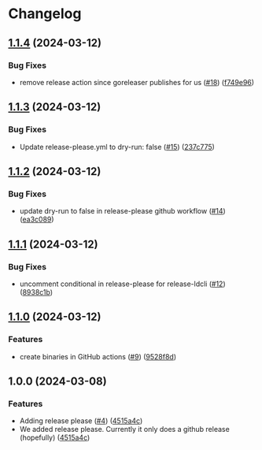 # Changelog

## [1.1.4](https://github.com/launchdarkly/ld-cli/compare/v1.1.3...v1.1.4) (2024-03-12)


### Bug Fixes

* remove release action since goreleaser publishes for us ([#18](https://github.com/launchdarkly/ld-cli/issues/18)) ([f749e96](https://github.com/launchdarkly/ld-cli/commit/f749e965fc35e39ed2623673b4e46fc4d9e220e6))

## [1.1.3](https://github.com/launchdarkly/ld-cli/compare/v1.1.2...v1.1.3) (2024-03-12)


### Bug Fixes

* Update release-please.yml to dry-run: false ([#15](https://github.com/launchdarkly/ld-cli/issues/15)) ([237c775](https://github.com/launchdarkly/ld-cli/commit/237c775937a96f11b9e7c8415a8c62df445187b2))

## [1.1.2](https://github.com/launchdarkly/ld-cli/compare/v1.1.1...v1.1.2) (2024-03-12)


### Bug Fixes

* update dry-run to false in release-please github workflow ([#14](https://github.com/launchdarkly/ld-cli/issues/14)) ([ea3c089](https://github.com/launchdarkly/ld-cli/commit/ea3c089fc4be846bbe341feaa277ce7fd0b25526))

## [1.1.1](https://github.com/launchdarkly/ld-cli/compare/v1.1.0...v1.1.1) (2024-03-12)


### Bug Fixes

* uncomment conditional in release-please for release-ldcli ([#12](https://github.com/launchdarkly/ld-cli/issues/12)) ([8938c1b](https://github.com/launchdarkly/ld-cli/commit/8938c1b79e36dc5f227f0c8fd020b00053464f39))

## [1.1.0](https://github.com/launchdarkly/ld-cli/compare/v1.0.0...v1.1.0) (2024-03-12)


### Features

* create binaries in GitHub actions ([#9](https://github.com/launchdarkly/ld-cli/issues/9)) ([9528f8d](https://github.com/launchdarkly/ld-cli/commit/9528f8d6ddf07bc7f2ca947248e858b423d7329d))

## 1.0.0 (2024-03-08)


### Features

* Adding release please ([#4](https://github.com/launchdarkly/ld-cli/issues/4)) ([4515a4c](https://github.com/launchdarkly/ld-cli/commit/4515a4c06a29c4c08fa7cb821cd424a6f60e898b))
* We added release please. Currently it only does a github release (hopefully) ([4515a4c](https://github.com/launchdarkly/ld-cli/commit/4515a4c06a29c4c08fa7cb821cd424a6f60e898b))
